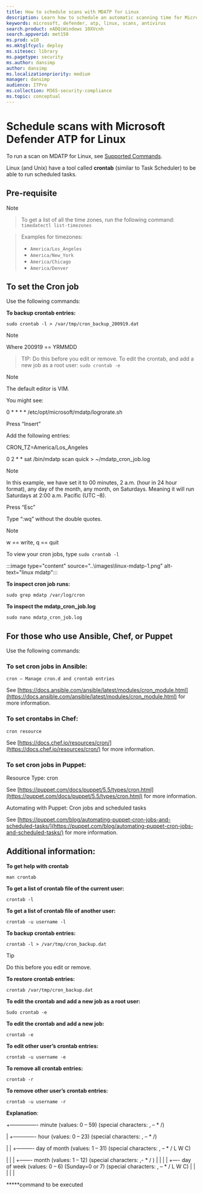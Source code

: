```yaml
---
title: How to schedule scans with MDATP for Linux
description: Learn how to schedule an automatic scanning time for Microsoft Defender ATP in Linux to better protect your organization's assets.
keywords: microsoft, defender, atp, linux, scans, antivirus
search.product: eADQiWindows 10XVcnh
search.appverid: met150
ms.prod: w10
ms.mktglfcycl: deploy
ms.sitesec: library
ms.pagetype: security
ms.author: dansimp
author: dansimp
ms.localizationpriority: medium
manager: dansimp
audience: ITPro
ms.collection: M365-security-compliance
ms.topic: conceptual
---
```


# Schedule scans with Microsoft Defender ATP for Linux

To run a scan on MDATP for Linux, see [Supported Commands](https://docs.microsoft.com/windows/security/threat-protection/microsoft-defender-atp/linux-resources#supported-commands).

Linux (and Unix) have a tool called **crontab** (similar to Task Scheduler) to be able to run scheduled tasks.

## Pre-requisite

> [!NOTE]

> To get a list of all the time zones, run the following command:
> `timedatectl list-timezones`

> Examples for timezones:
> - `America/Los_Angeles`
> - `America/New_York`
>- `America/Chicago`
>- `America/Denver`

## To set the Cron job
Use the following commands:

**To backup crontab entries:**

`sudo crontab -l > /var/tmp/cron_backup_200919.dat`

> [!NOTE]
> Where 200919 == YRMMDD

> TIP: 
Do this before you edit or remove.
To edit the crontab, and add a new job as a root user:
`sudo crontab -e`

> [!NOTE]
> The default editor is VIM.

You might see:

0 * * * * /etc/opt/microsoft/mdatp/logrorate.sh

Press “Insert”

Add the following entries:

CRON_TZ=America/Los_Angeles

0 2 * * sat /bin/mdatp scan quick > ~/mdatp_cron_job.log

> [!NOTE]
In this example, we have  set it to 00 minutes, 2 a.m. (hour in 24 hour format), any day of the month, any month, on Saturdays. Meaning it will run Saturdays at 2:00 a.m. Pacific (UTC –8).

Press “Esc”

Type “:wq” without the double quotes.

> [!NOTE]
 w == write, q == quit

To view your cron jobs, type `sudo crontab -l`

:::image type="content" source="..\images\linux-mdatp-1.png" alt-text="linux mdatp":::

**To inspect cron job runs:**

`sudo grep mdatp /var/log/cron`

**To inspect the mdatp_cron_job.log**

`sudo nano mdatp_cron_job.log`

## For those who use Ansible, Chef, or Puppet

Use the following commands:
### To set cron jobs in Ansible:

`cron – Manage cron.d and crontab entries`

See [https://docs.ansible.com/ansible/latest/modules/cron_module.html](https://docs.ansible.com/ansible/latest/modules/cron_module.html) for more information.

### To set crontabs in Chef:
`cron resource`

See [https://docs.chef.io/resources/cron/](https://docs.chef.io/resources/cron/) for more information.

### To set cron jobs in Puppet:
Resource Type: cron

See [https://puppet.com/docs/puppet/5.5/types/cron.html](https://puppet.com/docs/puppet/5.5/types/cron.html) for more information.

Automating with Puppet: Cron jobs and scheduled tasks

See [https://puppet.com/blog/automating-puppet-cron-jobs-and-scheduled-tasks/](https://puppet.com/blog/automating-puppet-cron-jobs-and-scheduled-tasks/) for more information.

## Additional information:

**To get help with crontab**

`man crontab`

**To get a list of crontab file of the current user:**

`crontab -l`

**To get a list of crontab file of another user:**

`crontab -u username -l`

**To backup crontab entries:**

`crontab -l > /var/tmp/cron_backup.dat`
> [!TIP]
> Do this before you edit or remove.

**To restore crontab entries:**

`crontab /var/tmp/cron_backup.dat`

**To edit the crontab and add a new job as a root user:**

`Sudo crontab -e`

**To edit the crontab and add a new job:**

`crontab -e`

**To edit other user’s crontab entries:**

`crontab -u username -e`

**To remove all crontab entries:**

`crontab -r`

**To remove other user’s crontab entries:**

`crontab -u username -r`

**Explanation**:

+—————- minute (values: 0 – 59) (special characters: , – * /)

| +————- hour (values: 0 – 23) (special characters: , – * /)

| | +———- day of month (values: 1 – 31) (special characters: , – * / L W C)

| | | +——- month (values: 1 – 12) (special characters: ,- * / )
| | | | +—- day of week (values: 0 – 6) (Sunday=0 or 7) (special characters: , – * / L W C)
| | | | |

*****command to be executed


